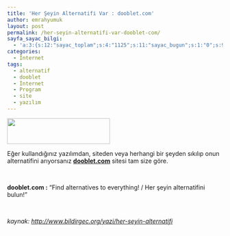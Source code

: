 ```yaml
---
title: 'Her Şeyin Alternatifi Var : dooblet.com'
author: emrahyumuk
layout: post
permalink: /her-seyin-alternatifi-var-dooblet-com/
sayfa_sayac_bilgi:
  - 'a:3:{s:12:"sayac_toplam";s:4:"1125";s:11:"sayac_bugun";s:1:"0";s:9:"son_okuma";s:10:"1364783606";}'
categories:
  - İnternet
tags:
  - alternatif
  - dooblet
  - İnternet
  - Program
  - site
  - yazılım
---
```

<img class="alignnone" src="http://img204.imageshack.us/img204/8697/doobletds2.png" alt="" width="240" height="60" />

Eğer kullandığınız yazılımdan, siteden veya herhangi bir şeyden sıkılıp onun alternatifini arıyorsanız <a href="http://www.dooblet.com" target="_blank"><strong>dooblet.com</strong></a> sitesi tam size göre.

<!--more-->

<span style="color: #ffffff;">.</span>

**dooblet.com :** &#8220;Find alternatives to everything! / Her şeyin alternatifini bulun!&#8221;

<span style="color: #ffffff;">.</span>

<address>
  kaynak: <a href="http://www.bildirgec.org/yazi/her-seyin-alternatifi" target="_blank">http://www.bildirgec.org/yazi/her-seyin-alternatifi</a>
</address>

<address>
  <span style="color: #ffffff;">.</span>
</address>